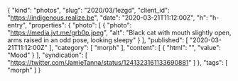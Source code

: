 {
  "kind": "photos",
  "slug": "2020/03/1ezgd",
  "client_id": "https://indigenous.realize.be",
  "date": "2020-03-21T11:12:00Z",
  "h": "h-entry",
  "properties": {
    "photo": [
      {
        "photo": "https://media.jvt.me/grb0p.jpeg",
        "alt": "Black cat with mouth slightly open, arms raised in an odd pose, looking sleepy"
      }
    ],
    "published": [
      "2020-03-21T11:12:00Z"
    ],
    "category": [
      "morph"
    ],
    "content": [
      {
        "html": "",
        "value": "Mood"
      }
    ],
    "syndication": [
      "https://twitter.com/JamieTanna/status/1241323161133690881"
    ]
  },
  "tags": [
    "morph"
  ]
}
